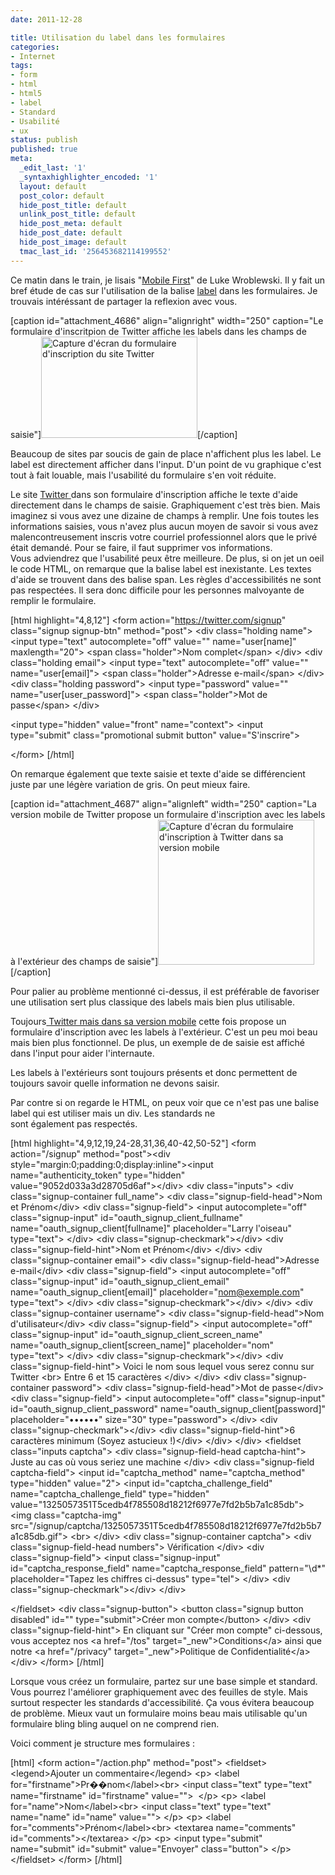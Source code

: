 ```yaml
---
date: 2011-12-28

title: Utilisation du label dans les formulaires
categories:
- Internet
tags:
- form
- html
- html5
- label
- Standard
- Usabilité
- ux
status: publish
published: true
meta:
  _edit_last: '1'
  _syntaxhighlighter_encoded: '1'
  layout: default
  post_color: default
  hide_post_title: default
  unlink_post_title: default
  hide_post_meta: default
  hide_post_date: default
  hide_post_image: default
  tmac_last_id: '256453682114199552'
---
```

Ce matin dans le train, je lisais "<a title="Mobil First sur a book apart" href="https://www.abookapart.com/products/mobile-first">Mobile First</a>" de Luke Wroblewski. Il y fait un bref étude de cas sur l'utilisation de la balise <a title="Description de l'élément label en HTML5" href="https://www.w3.org/TR/html5/forms.html#the-label-element">label</a> dans les formulaires. Je trouvais intéréssant de partager la reflexion avec vous.<!--more-->

[caption id="attachment_4686" align="alignright" width="250" caption="Le formulaire d&#39;inscritpion de Twitter affiche les labels dans les champs de saisie"]<a href="https://dlgjp9x71cipk.cloudfront.net/2011/12/label_inside.png"><img class="size-medium wp-image-4686" title="Twitter desktop login form" src="https://dlgjp9x71cipk.cloudfront.net/2011/12/label_inside-250x162.png" alt="Capture d'écran du formulaire d'inscription du site Twitter" width="250" height="162" /></a>[/caption]

Beaucoup de sites par soucis de gain de place n'affichent plus les label. Le label est directement afficher dans l'input. D'un point de vu graphique c'est tout à fait louable, mais l'usabilité du formulaire s'en voit réduite.

Le site <a title="Page d'accueil du site Twitter" href="https://twitter.com/">Twitter </a>dans son formulaire d'inscription affiche le texte d'aide directement dans le champs de saisie. Graphiquement c'est très bien. Mais imaginez si vous avez une dizaine de champs à remplir. Une fois toutes les informations saisies, vous n'avez plus aucun moyen de savoir si vous avez malencontreusement inscris votre courriel professionnel alors que le privé était demandé. Pour se faire, il faut supprimer vos informations. Vous adviendrez que l'usabilité peux être meilleure.
De plus, si on jet un oeil le code HTML, on remarque que la balise label est inexistante. Les textes d'aide se trouvent dans des balise span. Les règles d'accessibilités ne sont pas respectées. Il sera donc difficile pour les personnes malvoyante de remplir le formulaire.

[html highlight="4,8,12"]
&lt;form action=&quot;https://twitter.com/signup&quot; class=&quot;signup signup-btn&quot; method=&quot;post&quot;&gt;
  &lt;div class=&quot;holding name&quot;&gt;
    &lt;input type=&quot;text&quot; autocomplete=&quot;off&quot; value=&quot;&quot; name=&quot;user[name]&quot; maxlength=&quot;20&quot;&gt;
    &lt;span class=&quot;holder&quot;&gt;Nom complet&lt;/span&gt;
  &lt;/div&gt;
  &lt;div class=&quot;holding email&quot;&gt;
    &lt;input type=&quot;text&quot; autocomplete=&quot;off&quot; value=&quot;&quot; name=&quot;user[email]&quot;&gt;
    &lt;span class=&quot;holder&quot;&gt;Adresse e-mail&lt;/span&gt;
  &lt;/div&gt;
  &lt;div class=&quot;holding password&quot;&gt;
    &lt;input type=&quot;password&quot; value=&quot;&quot; name=&quot;user[user_password]&quot;&gt;
    &lt;span class=&quot;holder&quot;&gt;Mot de passe&lt;/span&gt;
  &lt;/div&gt;

  &lt;input type=&quot;hidden&quot; value=&quot;front&quot; name=&quot;context&quot;&gt;
  &lt;input type=&quot;submit&quot; class=&quot;promotional submit button&quot; value=&quot;S'inscrire&quot;&gt;

&lt;/form&gt;
[/html]

On remarque également que texte saisie et texte d'aide se différencient juste par une légère variation de gris. On peut mieux faire.

[caption id="attachment_4687" align="alignleft" width="250" caption="La version mobile de Twitter propose un formulaire d&#39;inscription avec les labels à l&#39;extérieur des champs de saisie"]<a href="https://dlgjp9x71cipk.cloudfront.net/2011/12/label_outside.png"><img class="size-medium wp-image-4687" title="Twitter mobile login form" src="https://dlgjp9x71cipk.cloudfront.net/2011/12/label_outside-250x232.png" alt="Capture d'écran du formulaire d'inscription à Twitter dans sa version mobile" width="250" height="232" /></a>[/caption]

Pour palier au problème mentionné ci-dessus, il est préférable de favoriser une utilisation sert plus classique des labels mais bien plus utilisable.

Toujours<a title="Formulaire d'inscription sur la version mobile de Twitter" href="https://mobile.twitter.com/signup"> Twitter mais dans sa version mobile</a> cette fois propose un formulaire d'inscription avec les labels à l'extérieur. C'est un peu moi beau mais bien plus fonctionnel. De plus, un exemple de de saisie est affiché dans l'input pour aider l'internaute.

Les labels à l'extérieurs sont toujours présents et donc permettent de toujours savoir quelle information ne devons saisir.

Par contre si on regarde le HTML, on peux voir que ce n'est pas une balise label qui est utiliser mais un div. Les standards ne sont également pas respectés.

[html highlight="4,9,12,19,24-28,31,36,40-42,50-52"]
&lt;form action=&quot;/signup&quot; method=&quot;post&quot;&gt;&lt;div style=&quot;margin:0;padding:0;display:inline&quot;&gt;&lt;input name=&quot;authenticity_token&quot; type=&quot;hidden&quot; value=&quot;9052d033a3d28705d6af&quot;&gt;&lt;/div&gt;
&lt;div class=&quot;inputs&quot;&gt;
&lt;div class=&quot;signup-container full_name&quot;&gt;
&lt;div class=&quot;signup-field-head&quot;&gt;Nom et Prénom&lt;/div&gt;
&lt;div class=&quot;signup-field&quot;&gt;
&lt;input autocomplete=&quot;off&quot; class=&quot;signup-input&quot; id=&quot;oauth_signup_client_fullname&quot; name=&quot;oauth_signup_client[fullname]&quot; placeholder=&quot;Larry l'oiseau&quot; type=&quot;text&quot;&gt;
&lt;/div&gt;
&lt;div class=&quot;signup-checkmark&quot;&gt;&lt;/div&gt;
&lt;div class=&quot;signup-field-hint&quot;&gt;Nom et Prénom&lt;/div&gt;
&lt;/div&gt;
&lt;div class=&quot;signup-container email&quot;&gt;
&lt;div class=&quot;signup-field-head&quot;&gt;Adresse e-mail&lt;/div&gt;
&lt;div class=&quot;signup-field&quot;&gt;
&lt;input autocomplete=&quot;off&quot; class=&quot;signup-input&quot; id=&quot;oauth_signup_client_email&quot; name=&quot;oauth_signup_client[email]&quot; placeholder=&quot;nom@exemple.com&quot; type=&quot;text&quot;&gt;
&lt;/div&gt;
&lt;div class=&quot;signup-checkmark&quot;&gt;&lt;/div&gt;
&lt;/div&gt;
&lt;div class=&quot;signup-container username&quot;&gt;
&lt;div class=&quot;signup-field-head&quot;&gt;Nom d'utilisateur&lt;/div&gt;
&lt;div class=&quot;signup-field&quot;&gt;
&lt;input autocomplete=&quot;off&quot; class=&quot;signup-input&quot; id=&quot;oauth_signup_client_screen_name&quot; name=&quot;oauth_signup_client[screen_name]&quot; placeholder=&quot;nom&quot; type=&quot;text&quot;&gt;
&lt;/div&gt;
&lt;div class=&quot;signup-checkmark&quot;&gt;&lt;/div&gt;
&lt;div class=&quot;signup-field-hint&quot;&gt;
Voici le nom sous lequel vous serez connu sur Twitter
&lt;br&gt;
Entre 6 et 15 caractères
&lt;/div&gt;
&lt;/div&gt;
&lt;div class=&quot;signup-container password&quot;&gt;
&lt;div class=&quot;signup-field-head&quot;&gt;Mot de passe&lt;/div&gt;
&lt;div class=&quot;signup-field&quot;&gt;
&lt;input autocomplete=&quot;off&quot; class=&quot;signup-input&quot; id=&quot;oauth_signup_client_password&quot; name=&quot;oauth_signup_client[password]&quot; placeholder=&quot;••••••&quot; size=&quot;30&quot; type=&quot;password&quot;&gt;
&lt;/div&gt;
&lt;div class=&quot;signup-checkmark&quot;&gt;&lt;/div&gt;
&lt;div class=&quot;signup-field-hint&quot;&gt;6 caractères minimum (Soyez astucieux !)&lt;/div&gt;
&lt;/div&gt;
&lt;/div&gt;
&lt;fieldset class=&quot;inputs captcha&quot;&gt;
&lt;div class=&quot;signup-field-head captcha-hint&quot;&gt;
Juste au cas où vous seriez une machine
&lt;/div&gt;
&lt;div class=&quot;signup-field captcha-field&quot;&gt;
&lt;input id=&quot;captcha_method&quot; name=&quot;captcha_method&quot; type=&quot;hidden&quot; value=&quot;2&quot;&gt;
&lt;input id=&quot;captcha_challenge_field&quot; name=&quot;captcha_challenge_field&quot; type=&quot;hidden&quot; value=&quot;1325057351T5cedb4f785508d18212f6977e7fd2b5b7a1c85db&quot;&gt;
&lt;img class=&quot;captcha-img&quot; src=&quot;/signup/captcha/1325057351T5cedb4f785508d18212f6977e7fd2b5b7a1c85db.gif&quot;&gt;
&lt;br&gt;
&lt;/div&gt;
&lt;div class=&quot;signup-container captcha&quot;&gt;
&lt;div class=&quot;signup-field-head numbers&quot;&gt;
Vérification
&lt;/div&gt;
&lt;div class=&quot;signup-field&quot;&gt;
&lt;input class=&quot;signup-input&quot; id=&quot;captcha_response_field&quot; name=&quot;captcha_response_field&quot; pattern=&quot;\d*&quot; placeholder=&quot;Tapez les chiffres ci-dessus&quot; type=&quot;tel&quot;&gt;
&lt;/div&gt;
&lt;div class=&quot;signup-checkmark&quot;&gt;&lt;/div&gt;
&lt;/div&gt;

&lt;/fieldset&gt;
&lt;div class=&quot;signup-button&quot;&gt;
&lt;button class=&quot;signup button disabled&quot; id=&quot;&quot; type=&quot;submit&quot;&gt;Créer mon compte&lt;/button&gt;
&lt;/div&gt;
&lt;div class=&quot;signup-field-hint&quot;&gt;
En cliquant sur &quot;Créer mon compte&quot; ci-dessous, vous acceptez nos &lt;a href=&quot;/tos&quot; target=&quot;_new&quot;&gt;Conditions&lt;/a&gt; ainsi que notre &lt;a href=&quot;/privacy&quot; target=&quot;_new&quot;&gt;Politique de Confidentialité&lt;/a&gt;
&lt;/div&gt;
&lt;/form&gt;
[/html]

Lorsque vous créez un formulaire, partez sur une base simple et standard. Vous pourrez l'améliorer graphiquement avec des feuilles de style. Mais surtout respecter les standards d'accessibilité. Ça vous évitera beaucoup de problème. Mieux vaut un formulaire moins beau mais utilisable qu'un formulaire bling bling auquel on ne comprend rien.

Voici comment je structure mes formulaires :

[html]
&lt;form action=&quot;/action.php&quot; method=&quot;post&quot;&gt;  &lt;fieldset&gt;    &lt;legend&gt;Ajouter un commentaire&lt;/legend&gt;    &lt;p&gt;      &lt;label for=&quot;firstname&quot;&gt;Pr��nom&lt;/label&gt;&lt;br&gt;      &lt;input class=&quot;text&quot; type=&quot;text&quot; name=&quot;firstname&quot; id=&quot;firstname&quot; value=&quot;&quot;&gt;     &lt;/p&gt;
    &lt;p&gt;
      &lt;label for=&quot;name&quot;&gt;Nom&lt;/label&gt;&lt;br&gt;
      &lt;input class=&quot;text&quot; type=&quot;text&quot; name=&quot;name&quot; id=&quot;name&quot; value=&quot;&quot;&gt;
    &lt;/p&gt;
    &lt;p&gt;
      &lt;label for=&quot;comments&quot;&gt;Prénom&lt;/label&gt;&lt;br&gt;
      &lt;textarea name=&quot;comments&quot; id=&quot;comments&quot;&gt;&lt;/textarea&gt;
    &lt;/p&gt;
    &lt;p&gt;
      &lt;input type=&quot;submit&quot; name=&quot;submit&quot; id=&quot;submit&quot; value=&quot;Envoyer&quot; class=&quot;button&quot;&gt;
    &lt;/p&gt;
  &lt;/fieldset&gt;
&lt;/form&gt;
[/html]
